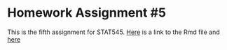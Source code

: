 # Homework Assignment #5 

This is the fifth assignment for STAT545. [Here](https://github.com/STAT545-UBC-students/hw05-zhamadeh/blob/master/hw05-zhamadeh.Rmd) is a link to the Rmd file and [here](https://github.com/STAT545-UBC-students/hw05-zhamadeh/blob/master/hw05-zhamadeh.md)

